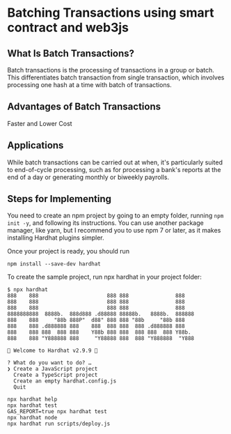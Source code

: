 # Batching Transactions using smart contract and web3js

## What Is Batch Transactions?

Batch transactions is the processing of transactions in a group or batch. This differentiates batch transaction from single transaction, which involves processing one hash at a time with batch of transactions.

## Advantages of Batch Transactions

Faster and Lower Cost

## Applications

While batch transactions can be carried out at when, it's particularly suited to end-of-cycle processing, such as for processing a bank's reports at the end of a day or generating monthly or biweekly payrolls.

## Steps for Implementing

You need to create an npm project by going to an empty folder, running ```npm init -y```, and following its instructions. You can use another package manager, like yarn, but I recommend you to use npm 7 or later, as it makes installing Hardhat plugins simpler.

Once your project is ready, you should run

```
npm install --save-dev hardhat
```

To create the sample project, run npx hardhat in your project folder:
```
$ npx hardhat
888    888                      888 888               888
888    888                      888 888               888
888    888                      888 888               888
8888888888  8888b.  888d888 .d88888 88888b.   8888b.  888888
888    888     "88b 888P"  d88" 888 888 "88b     "88b 888
888    888 .d888888 888    888  888 888  888 .d888888 888
888    888 888  888 888    Y88b 888 888  888 888  888 Y88b.
888    888 "Y888888 888     "Y88888 888  888 "Y888888  "Y888

👷 Welcome to Hardhat v2.9.9 👷‍

? What do you want to do? …
❯ Create a JavaScript project
  Create a TypeScript project
  Create an empty hardhat.config.js
  Quit
```

```shell
npx hardhat help
npx hardhat test
GAS_REPORT=true npx hardhat test
npx hardhat node
npx hardhat run scripts/deploy.js
```
